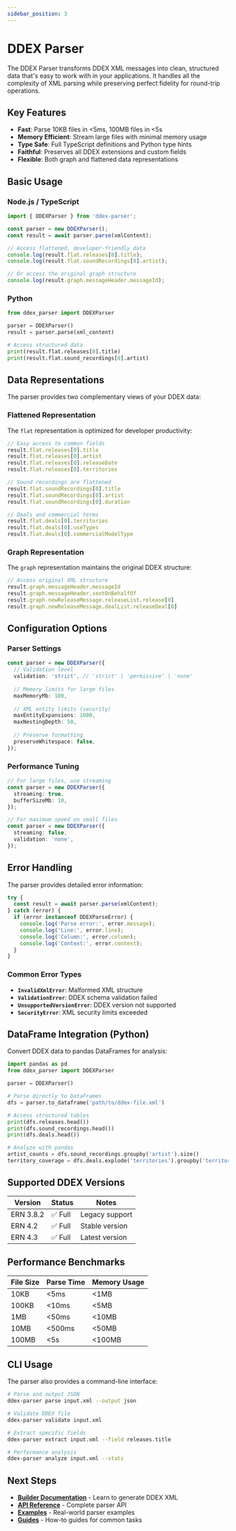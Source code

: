 ```yaml
---
sidebar_position: 3
---
```


# DDEX Parser

The DDEX Parser transforms DDEX XML messages into clean, structured data that's easy to work with in your applications. It handles all the complexity of XML parsing while preserving perfect fidelity for round-trip operations.

## Key Features

- **Fast**: Parse 10KB files in &lt;5ms, 100MB files in &lt;5s
- **Memory Efficient**: Stream large files with minimal memory usage
- **Type Safe**: Full TypeScript definitions and Python type hints
- **Faithful**: Preserves all DDEX extensions and custom fields
- **Flexible**: Both graph and flattened data representations

## Basic Usage

### Node.js / TypeScript

```typescript
import { DDEXParser } from 'ddex-parser';

const parser = new DDEXParser();
const result = await parser.parse(xmlContent);

// Access flattened, developer-friendly data
console.log(result.flat.releases[0].title);
console.log(result.flat.soundRecordings[0].artist);

// Or access the original graph structure
console.log(result.graph.messageHeader.messageId);
```

### Python

```python
from ddex_parser import DDEXParser

parser = DDEXParser()
result = parser.parse(xml_content)

# Access structured data
print(result.flat.releases[0].title)
print(result.flat.sound_recordings[0].artist)
```

## Data Representations

The parser provides two complementary views of your DDEX data:

### Flattened Representation

The `flat` representation is optimized for developer productivity:

```typescript
// Easy access to common fields
result.flat.releases[0].title
result.flat.releases[0].artist
result.flat.releases[0].releaseDate
result.flat.releases[0].territories

// Sound recordings are flattened
result.flat.soundRecordings[0].title
result.flat.soundRecordings[0].artist
result.flat.soundRecordings[0].duration

// Deals and commercial terms
result.flat.deals[0].territories
result.flat.deals[0].useTypes
result.flat.deals[0].commercialModelType
```

### Graph Representation

The `graph` representation maintains the original DDEX structure:

```typescript
// Access original XML structure
result.graph.messageHeader.messageId
result.graph.messageHeader.sentOnBehalfOf
result.graph.newReleaseMessage.releaseList.release[0]
result.graph.newReleaseMessage.dealList.releaseDeal[0]
```

## Configuration Options

### Parser Settings

```typescript
const parser = new DDEXParser({
  // Validation level
  validation: 'strict', // 'strict' | 'permissive' | 'none'
  
  // Memory limits for large files
  maxMemoryMb: 100,
  
  // XML entity limits (security)
  maxEntityExpansions: 1000,
  maxNestingDepth: 50,
  
  // Preserve formatting
  preserveWhitespace: false,
});
```

### Performance Tuning

```typescript
// For large files, use streaming
const parser = new DDEXParser({
  streaming: true,
  bufferSizeMb: 10,
});

// For maximum speed on small files
const parser = new DDEXParser({
  streaming: false,
  validation: 'none',
});
```

## Error Handling

The parser provides detailed error information:

```typescript
try {
  const result = await parser.parse(xmlContent);
} catch (error) {
  if (error instanceof DDEXParseError) {
    console.log('Parse error:', error.message);
    console.log('Line:', error.line);
    console.log('Column:', error.column);
    console.log('Context:', error.context);
  }
}
```

### Common Error Types

- **`InvalidXmlError`**: Malformed XML structure
- **`ValidationError`**: DDEX schema validation failed  
- **`UnsupportedVersionError`**: DDEX version not supported
- **`SecurityError`**: XML security limits exceeded

## DataFrame Integration (Python)

Convert DDEX data to pandas DataFrames for analysis:

```python
import pandas as pd
from ddex_parser import DDEXParser

parser = DDEXParser()

# Parse directly to DataFrames
dfs = parser.to_dataframe('path/to/ddex-file.xml')

# Access structured tables
print(dfs.releases.head())
print(dfs.sound_recordings.head())
print(dfs.deals.head())

# Analyze with pandas
artist_counts = dfs.sound_recordings.groupby('artist').size()
territory_coverage = dfs.deals.explode('territories').groupby('territories').size()
```

## Supported DDEX Versions

| Version | Status | Notes |
|---------|--------|-------|
| ERN 3.8.2 | ✅ Full | Legacy support |
| ERN 4.2 | ✅ Full | Stable version |
| ERN 4.3 | ✅ Full | Latest version |

## Performance Benchmarks

| File Size | Parse Time | Memory Usage |
|-----------|------------|--------------|
| 10KB | &lt;5ms | &lt;1MB |
| 100KB | &lt;10ms | &lt;5MB |
| 1MB | &lt;50ms | &lt;10MB |
| 10MB | &lt;500ms | &lt;50MB |
| 100MB | &lt;5s | &lt;100MB |

## CLI Usage

The parser also provides a command-line interface:

```bash
# Parse and output JSON
ddex-parser parse input.xml --output json

# Validate DDEX file
ddex-parser validate input.xml

# Extract specific fields
ddex-parser extract input.xml --field releases.title

# Performance analysis
ddex-parser analyze input.xml --stats
```

## Next Steps

- **[Builder Documentation](../builder/)** - Learn to generate DDEX XML
- **[API Reference](../api/)** - Complete parser API
- **[Examples](../examples/)** - Real-world parser examples
- **[Guides](../guides/)** - How-to guides for common tasks